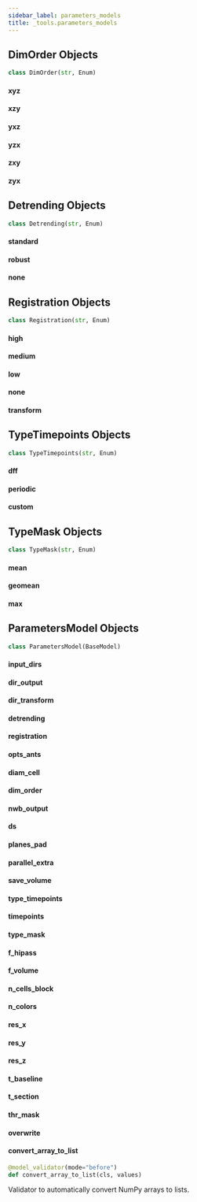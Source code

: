 ```yaml
---
sidebar_label: parameters_models
title: _tools.parameters_models
---
```


## DimOrder Objects

```python
class DimOrder(str, Enum)
```

#### xyz

#### xzy

#### yxz

#### yzx

#### zxy

#### zyx

## Detrending Objects

```python
class Detrending(str, Enum)
```

#### standard

#### robust

#### none

## Registration Objects

```python
class Registration(str, Enum)
```

#### high

#### medium

#### low

#### none

#### transform

## TypeTimepoints Objects

```python
class TypeTimepoints(str, Enum)
```

#### dff

#### periodic

#### custom

## TypeMask Objects

```python
class TypeMask(str, Enum)
```

#### mean

#### geomean

#### max

## ParametersModel Objects

```python
class ParametersModel(BaseModel)
```

#### input\_dirs

#### dir\_output

#### dir\_transform

#### detrending

#### registration

#### opts\_ants

#### diam\_cell

#### dim\_order

#### nwb\_output

#### ds

#### planes\_pad

#### parallel\_extra

#### save\_volume

#### type\_timepoints

#### timepoints

#### type\_mask

#### f\_hipass

#### f\_volume

#### n\_cells\_block

#### n\_colors

#### res\_x

#### res\_y

#### res\_z

#### t\_baseline

#### t\_section

#### thr\_mask

#### overwrite

#### convert\_array\_to\_list

```python
@model_validator(mode="before")
def convert_array_to_list(cls, values)
```

Validator to automatically convert NumPy arrays to lists.

